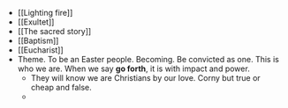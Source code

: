 - [[Lighting fire]]
- [[Exultet]]
- [[The sacred story]]
- [[Baptism]]
- [[Eucharist]]
- Theme. To be an Easter people. Becoming. Be convicted as one. This is who we are. When we say **go forth**,  it is with impact and power.
	- They will know we are Christians by our love. Corny but true or cheap and false.
	-